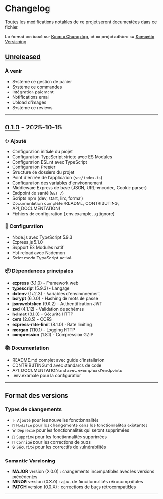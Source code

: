 # Changelog

Toutes les modifications notables de ce projet seront documentées dans ce fichier.

Le format est basé sur [Keep a Changelog](https://keepachangelog.com/fr/1.0.0/),
et ce projet adhère au [Semantic Versioning](https://semver.org/lang/fr/).

## [Unreleased]

### À venir

- Système de gestion de panier
- Système de commandes
- Intégration paiement
- Notifications email
- Upload d'images
- Système de reviews

---

## [0.1.0] - 2025-10-15

### ✨ Ajouté

- Configuration initiale du projet
- Configuration TypeScript stricte avec ES Modules
- Configuration ESLint avec TypeScript
- Configuration Prettier
- Structure de dossiers du projet
- Point d'entrée de l'application (`src/index.ts`)
- Configuration des variables d'environnement
- Middleware Express de base (JSON, URL-encoded, Cookie parser)
- Endpoint de santé (`GET /`)
- Scripts npm (dev, start, lint, format)
- Documentation complète (README, CONTRIBUTING, API_DOCUMENTATION)
- Fichiers de configuration (.env.example, .gitignore)

### 🔧 Configuration

- Node.js avec TypeScript 5.9.3
- Express.js 5.1.0
- Support ES Modules natif
- Hot reload avec Nodemon
- Strict mode TypeScript activé

### 📦 Dépendances principales

- **express** (5.1.0) - Framework web
- **typescript** (5.9.3) - Langage
- **dotenv** (17.2.3) - Variables d'environnement
- **bcrypt** (6.0.0) - Hashing de mots de passe
- **jsonwebtoken** (9.0.2) - Authentification JWT
- **zod** (4.1.12) - Validation de schémas
- **helmet** (8.1.0) - Sécurité HTTP
- **cors** (2.8.5) - CORS
- **express-rate-limit** (8.1.0) - Rate limiting
- **morgan** (1.10.1) - Logging HTTP
- **compression** (1.8.1) - Compression GZIP

### 📚 Documentation

- README.md complet avec guide d'installation
- CONTRIBUTING.md avec standards de code
- API_DOCUMENTATION.md avec exemples d'endpoints
- .env.example pour la configuration

---

## Format des versions

### Types de changements

- `✨ Ajouté` pour les nouvelles fonctionnalités
- `🔧 Modifié` pour les changements dans les fonctionnalités existantes
- `🗑️ Déprécié` pour les fonctionnalités qui seront supprimées
- `🚫 Supprimé` pour les fonctionnalités supprimées
- `🐛 Corrigé` pour les corrections de bugs
- `🔒 Sécurité` pour les correctifs de vulnérabilités

### Semantic Versioning

- **MAJOR** version (X.0.0) : changements incompatibles avec les versions précédentes
- **MINOR** version (0.X.0) : ajout de fonctionnalités rétrocompatibles
- **PATCH** version (0.0.X) : corrections de bugs rétrocompatibles

---

[Unreleased]: https://github.com/m3dev4/sunushop/compare/v0.1.0...HEAD
[0.1.0]: https://github.com/m3dev4/sunushop/releases/tag/v0.1.0
